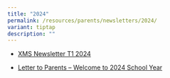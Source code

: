 ```yaml
---
title: "2024"
permalink: /resources/parents/newsletters/2024/
variant: tiptap
description: ""
---
```

<ul data-tight="true" class="tight">
<li>
<p><a href="/files/Newsletter to Parents/2024/XMS_Newsletter_T1_2024.pdf" rel="noopener noreferrer nofollow" target="_blank">XMS Newsletter T1 2024</a>
</p>
</li>
<li>
<p><a href="/files/Newsletter to Parents/2024/Letter_to_Parents___Welcome_to_2024_School_Year.pdf" rel="noopener noreferrer nofollow" target="_blank">Letter to Parents – Welcome to 2024 School Year</a>
</p>
</li>
</ul>
<p></p>